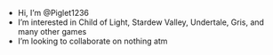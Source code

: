 - Hi, I’m @Piglet1236
- I’m interested in Child of Light, Stardew Valley, Undertale, Gris, and many other games
- I’m looking to collaborate on nothing atm
